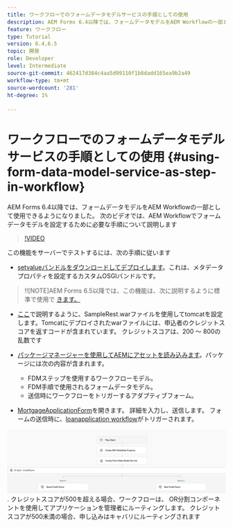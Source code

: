 ```yaml
---
title: ワークフローでのフォームデータモデルサービスの手順としての使用
description: AEM Forms 6.4以降では、フォームデータモデルをAEM Workflowの一部として使用できるようになりました。 次のビデオでは、AEM Workflowでフォームデータモデルを設定するために必要な手順について説明します。
feature: ワークフロー
type: Tutorial
version: 6.4,6.5
topic: 開発
role: Developer
level: Intermediate
source-git-commit: 462417d384c4aa5d99110f1b8dadd165ea9b2a49
workflow-type: tm+mt
source-wordcount: '281'
ht-degree: 1%

---
```



# ワークフローでのフォームデータモデルサービスの手順としての使用 {#using-form-data-model-service-as-step-in-workflow}

AEM Forms 6.4以降では、フォームデータモデルをAEM Workflowの一部として使用できるようになりました。 次のビデオでは、AEM Workflowでフォームデータモデルを設定するために必要な手順について説明します


>[!VIDEO](https://video.tv.adobe.com/v/21719/?quality=9&learn=on)

この機能をサーバーでテストするには、次の手順に従います
* [setvalueバンドルをダウンロードしてデプロイします](/help/forms/assets/common-osgi-bundles/SetValueApp.core-1.0-SNAPSHOT.jar)。これは、メタデータプロパティを設定するカスタムOSGIバンドルです。
>!![NOTE]AEM Forms 6.5以降では、この機能は、次に説明するように標準で使用で [きます。](form-data-model-service-as-step-in-aem65-workflow-video-use.md)

* [ここ](https://experienceleague.adobe.com/docs/experience-manager-learn/forms/ic-print-channel-tutorial/introduction.html)で説明するように、SampleRest.warファイルを使用してtomcatを設定します。Tomcatにデプロイされたwarファイルには、申込者のクレジットスコアを返すコードが含まれています。 クレジットスコアは、200 ～ 800の乱数です

* [パッケージマネージャーを使用してAEMにアセットを読み込みます](assets/invoke-fdm-as-service-step.zip)。パッケージには次の内容が含まれます。

   * FDMステップを使用するワークフローモデル。
   * FDM手順で使用されるフォームデータモデル。
   * 送信時にワークフローをトリガーするアダプティブフォーム。
* [MortgageApplicationForm](http://localhost:4502/content/dam/formsanddocuments/loanapplication/jcr:content?wcmmode=disabled)を開きます。 詳細を入力し、送信します。 フォームの送信時に、[loanapplication workflow](http://http://localhost:4502/editor.html/conf/global/settings/workflow/models/LoanApplication2.html)がトリガーされます。

![ ワークフロー ](assets/fdm-as-service-step-workflow.PNG).
クレジットスコアが500を超える場合、ワークフローは、 OR分割コンポーネントを使用してアプリケーションを管理者にルーティングします。 クレジットスコアが500未満の場合、申し込みはキャバリにルーティングされます

